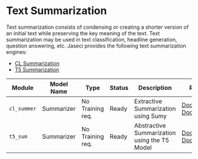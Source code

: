 # Text Summarization

Text summarization consists of condensing or creating a shorter version of an initial text while preserving the key meaning of the text. Text summarization may be used in text classification, headline generation, question answering, etc. Jaseci provides the following text summarization engines:

- [CL Summarization](cl_summer/README.md)
- [T5 Summarization](t5_sum/README.md)


| Module      | Model Name    | Type                    | Status       | Description                                                 | Resources                                 |
| ----------- | ------------- | ----------------------- | ------------ | ----------------------------------------------------------- | ----------------------------------------- |
| `cl_summer` | Summarizer     | No Training req. | Ready  | Extractive Summarization using Sumy          | [Documenatation](cl_summer/README.md) [Doc.](https://miso-belica.github.io/sumy/)                                                                  |
| `t5_sum`    | Summarizer |  No Training req. | Ready  | Abstractive Summarization using the T5 Model | [Documentation](t5_sum/README.md) [Doc.](https://huggingface.co/docs/transformers/model_doc/t5), [Paper](https://arxiv.org/pdf/1910.10683.pdf) |